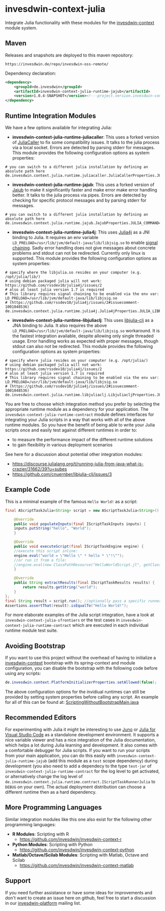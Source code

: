 # invesdwin-context-julia
Integrate Julia functionality with these modules for the [invesdwin-context](https://github.com/subes/invesdwin-context) module system.

## Maven

Releases and snapshots are deployed to this maven repository:
```
https://invesdwin.de/repo/invesdwin-oss-remote/
```

Dependency declaration:
```xml
<dependency>
	<groupId>de.invesdwin</groupId>
	<artifactId>invesdwin-context-julia-runtime-jajub</artifactId>
	<version>1.0.4-SNAPSHOT</version><!---project.version.invesdwin-context-julia-parent-->
</dependency>
```

## Runtime Integration Modules

We have a few options available for integrating Julia:
- **invesdwin-context-julia-runtime-juliacaller**: This uses a forked version of [JuliaCaller](https://github.com/jbytecode/juliacaller/issues/1) to fix some compatibility issues. It talks to the julia process via a local socket. Errors are detected by parsing stderr for messages. This module provides the following configuration options as system properties:
```properties
# you can switch to a different julia installation by defining an absolute path here
de.invesdwin.context.julia.runtime.juliacaller.JuliaCallerProperties.JULIA_COMMAND=julia
```
- **invesdwin-context-julia-runtime-jajub**: This uses a forked version of [Jajub](https://github.com/org-arl/jajub/issues/2) to make it significantly faster and make error make error handling better. It talks to the julia process via pipes. Errors are detected by checking for specific protocol messages and by parsing stderr for messages.
```properties
# you can switch to a different julia installation by defining an absolute path here
de.invesdwin.context.julia.runtime.jajub.JajubProperties.JULIA_COMMAND=julia
```
- **invesdwin-context-julia-runtime-julia4j**: This uses [Julia4j](https://github.com/rssdev10/julia4j/issues/2) as a JNI binding to Julia. It requires an env variable `LD_PRELOAD=/usr/lib/jvm/default-java/lib/libjsig.so` to enable [signal chaining](https://cnuernber.github.io/libjulia-clj/signals.html). Sadly error handling does not give messages about concrete problems and stdout can not be redirected. Currently only linux is supported. This module provides the following configuration options as system properties:
```properties
# specify where the libjulia.so resides on your computer (e.g. /opt/julia/lib/)
# using debian packaged julia will not work: https://github.com/rssdev10/julia4j/issues/2
# also at least julia version 1.7 is required
# This library requires signal chaining to be enabled via the env var: LD_PRELOAD=/usr/lib/jvm/default-java/lib/libjsig.so
# (https://github.com/rssdev10/julia4j/issues/2#issuecomment-1001048536)
de.invesdwin.context.julia.runtime.julia4j.Julia4jProperties.JULIA_LIBRARY_PATH=/opt/julia/lib/
```
- **invesdwin-context-julia-runtime-libjuliaclj**: This uses [libjulia-clj](https://github.com/cnuernber/libjulia-clj/issues/3) as a JNA binding to Julia. It also requires the above `LD_PRELOAD=/usr/lib/jvm/default-java/lib/libjsig.so` workaround. It is the fastest integration available, despite allowing only single threaded usage. Error handling works as expected with proper messages, though stdout can also not be redirected. This module provides the following configuration options as system properties:
```properties
# specify where julia resides on your computer (e.g. /opt/julia/)
# using debian packaged julia will not work: https://github.com/rssdev10/julia4j/issues/2
# also at least julia version 1.7 is required
# This library requires signal chaining to be enabled via the env var: LD_PRELOAD=/usr/lib/jvm/default-java/lib/libjsig.so
# (https://github.com/rssdev10/julia4j/issues/2#issuecomment-1001048536)
de.invesdwin.context.julia.runtime.libjuliaclj.LibjuliacljProperties.JULIA_HOME=/opt/julia/
```

You are free to choose which integration method you prefer by selecting the appropriate runtime module as a dependency for your application. The `invesdwin-context-julia-runtime-contract` module defines interfaces for integrating your Julia scripts in a way that works with all of the above runtime modules. So you have the benefit of being able to write your Julia scripts once and easily test against different runtimes in order to: 
- to measure the performance impact of the different runtime solutions
- to gain flexibility in various deployment scenarios

See here for a discussion about potential other integration modules: 
- https://discourse.julialang.org/t/running-julia-from-java-what-is-crazier/31662/39?u=subes
- https://github.com/cnuernber/libjulia-clj/issues/3

## Example Code

This is a minimal example of the famous `Hello World!` as a script:

```java
final AScriptTaskJulia<String> script = new AScriptTaskJulia<String>() {

    @Override
    public void populateInputs(final IScriptTaskInputs inputs) {
	inputs.putString("hello", "World");
    }

    @Override
    public void executeScript(final IScriptTaskEngine engine) {
	//execute this script inline:
	engine.eval("world = \"Hello \" * hello * \"!\"");
	//or run it from a file:
	//engine.eval(new ClassPathResource("HelloWorldScript.jl", getClass()));
    }

    @Override
    public String extractResults(final IScriptTaskResults results) {
        return results.getString("world");
    }
};
final String result = script.run(); //optionally pass a specific runner as an argument here
Assertions.assertThat(result).isEqualTo("Hello World!");
```

For more elaborate examples of the Julia script integration, have a look at `invesdwin-context-julia-sfrontiers` or the test cases in `invesdwin-context-julia-runtime-contract` which are executed in each individual runtime module test suite.

## Avoiding Bootstrap

If you want to use this project without the overhead of having to initialize a [invesdwin-context](https://github.com/invesdwin/invesdwin-context) bootstrap with its spring-context and module configuration, you can disable the bootstrap with the following code before using any scripts:

```java
de.invesdwin.context.PlatformInitializerProperties.setAllowed(false);
```

The above configuration options for the invidiual runtimes can still be provided by setting system properties before calling any script. An example for all of this can be found at: [ScriptingWithoutBootstrapMain.java](https://github.com/invesdwin/invesdwin-context/blob/master/tests/otherproject-noparent-bom-test/src/main/java/com/otherproject/scripting/ScriptingWithoutBootstrapMain.java)

## Recommended Editors

For experimenting with Julia it might be interesting to use [Juno](https://junolab.org/) or [Julia for Visual Studio Code](https://www.julia-vscode.org/) as a standalone development environment. It supports a nice variable viewer and has a nice integration of the Julia documentation, which helps a lot during Julia learning and development. It also comes with a comfortable debugger for Julia scripts.
If you want to run your scripts from your main application, you can do this easily with `invesdwin-context-julia-runtime-jajub` (add this module as a `test` scope dependency) during development (you also need to add a dependecy to the type `test-jar` of `invesdwin-context-julia-runtime-contract` for the log level to get activated, or alternatively change the log level of `de.invesdwin.context.julia.runtime.contract.IScriptTaskRunnerJulia` to `DEBUG` on your own). The actual deployment distribution can choose a different runtime then as a hard dependency.

## More Programming Languages

Similar integration modules like this one also exist for the following other programming languages: 

- **R Modules**: Scripting with R
	- https://github.com/invesdwin/invesdwin-context-r 
- **Python Modules**: Scripting with Python
	- https://github.com/invesdwin/invesdwin-context-python
- **Matlab/Octave/Scilab Modules**: Scripting with Matlab, Octave and Scilab
	- https://github.com/invesdwin/invesdwin-context-matlab


## Support

If you need further assistance or have some ideas for improvements and don't want to create an issue here on github, feel free to start a discussion in our [invesdwin-platform](https://groups.google.com/forum/#!forum/invesdwin-platform) mailing list.

